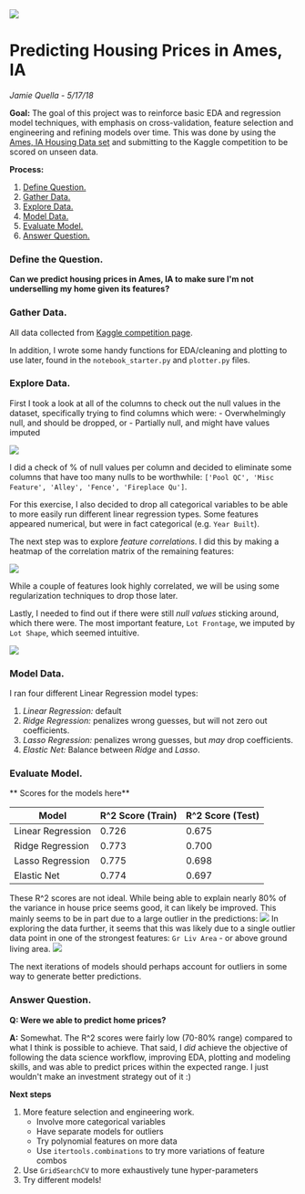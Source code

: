 <img src="https://i.imgur.com/PyHuuqq.png">

# Predicting Housing Prices in Ames, IA

_Jamie Quella - 5/17/18_

**Goal:** The goal of this project was to reinforce basic EDA and regression model techniques, with emphasis on  cross-validation, feature selection and  engineering and refining models over time. This was done by using the [Ames, IA Housing Data set](https://www.kaggle.com/c/house-prices-advanced-regression-techniques "Ames Kaggle Competition") and submitting to the Kaggle competition to be scored on unseen data.

**Process:** 
1. [Define Question.](#define_question)
2. [Gather Data.](#gather_data)
3. [Explore Data.](#explore_data)
4. [Model Data.](#model_data)
5. [Evaluate Model.](#evaluate_model)
6. [Answer Question.](#answer_question)

<a id='define_question'></a>
### Define the Question.
**Can we predict housing prices in Ames, IA to make sure I'm not underselling my home given its features?**

<a id='gather_data'></a>
### Gather Data.
All data collected from [Kaggle competition page](https://www.kaggle.com/c/house-prices-advanced-regression-techniques "Ames Kaggle Competition").

In addition, I wrote some handy functions for EDA/cleaning and plotting to use later, found in the `notebook_starter.py` and `plotter.py` files.

<a id='explore_data'></a>
### Explore Data.
First I took a look at all of the columns to check out the null values in the dataset, specifically trying to find columns which were:
	- Overwhelmingly null, and should be dropped, or
	- Partially null, and might have values imputed

<img src="https://i.imgur.com/fB0IXZZ.png">

I did a check of % of null values per column and decided to eliminate some columns that have too many nulls to be worthwhile: `['Pool QC', 'Misc Feature', 'Alley', 'Fence', 'Fireplace Qu']`.

For this exercise, I also decided to drop all categorical variables to be able to more easily run different linear regression types. Some features appeared numerical, but were in fact categorical (e.g. `Year Built`).

The next step was to explore *feature correlations*. I did this by making a heatmap of the correlation matrix of the remaining features:

<img src="https://i.imgur.com/3MP09gR.png">

While a couple of features look highly correlated, we will be using some regularization techniques to drop those later.

Lastly, I needed to find out if there were still *null values* sticking around, which there were. The most important feature, `Lot Frontage`, we imputed by `Lot Shape`, which seemed intuitive.

<img src="https://i.imgur.com/WgNTP4a.png">

<a id='model_data'></a>
### Model Data.

I ran four different Linear Regression model types: 
1. *Linear Regression:* default
2. *Ridge Regression:* penalizes wrong guesses, but will not zero out coefficients.
3. *Lasso Regression:* penalizes wrong guesses, but *may* drop coefficients.
4. *Elastic Net:* Balance between *Ridge* and *Lasso*.

<a id='evaluate_model'></a>
### Evaluate Model.

** Scores for the models here**

 **Model** | **R^2 Score (Train)** | **R^2 Score (Test)** 
 --- |	--- | --- 
 Linear Regression 	|	0.726	| 0.675 
 Ridge Regression		|	0.773	| 0.700 
 Lasso Regression 		|	0.775	| 0.698 
 Elastic Net 			|	0.774	| 0.697 

These R^2 scores are not ideal. While being able to explain nearly 80% of the variance in house price seems good, it can likely be improved. This mainly seems to be in part due to a large outlier in the predictions:
<img src="https://i.imgur.com/7irAXIT.png">
In exploring the data further, it seems that this was likely due to a single outlier data point in one of the strongest features: `Gr Liv Area` - or above ground living area.
<img src="https://i.imgur.com/7wVnQJe.png">

The next iterations of models should perhaps account for outliers in some way to generate better predictions.

<a id='answer_question'></a>
### Answer Question.

**Q: Were we able to predict home prices?** 

**A:** Somewhat. The R^2 scores  were fairly low (70-80% range) compared to what I think is possible to achieve. That said, I *did* achieve the objective of following the data science workflow, improving EDA, plotting and modeling skills, and was able to predict prices within the expected range. I just wouldn't make an investment strategy out of it :)

**Next steps**
1. More feature selection and engineering work.
    - Involve more categorical variables
    - Have separate models for outliers
    - Try polynomial features on more data
    - Use `itertools.combinations` to try more variations of feature combos
2. Use `GridSearchCV` to more exhaustively tune hyper-parameters
3. Try different models!